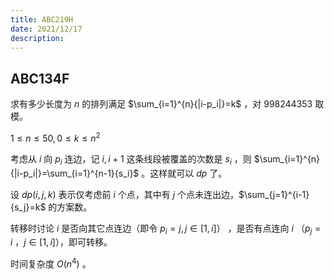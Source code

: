 ```yaml
---
title: ABC219H
date: 2021/12/17
description: 　
---
```


## ABC134F

求有多少长度为 $n$ 的排列满足 $\sum_{i=1}^{n}{|i-p_i|}=k$ ，对 $998244353$ 取模。

$1\leq n\leq 50,0\leq k\leq n^2$

考虑从 $i$ 向 $p_i$ 连边，记 $i,i+1$ 这条线段被覆盖的次数是 $s_i$ ，则 $\sum_{i=1}^{n}{|i-p_i|}=\sum_{i=1}^{n-1}{s_i}$ 。这样就可以 $dp$ 了。

设 $dp(i,j,k)$ 表示仅考虑前 $i$ 个点，其中有 $j$ 个点未连出边，$\sum_{j=1}^{i-1}{s_j}=k$ 的方案数。

转移时讨论 $i$ 是否向其它点连边（即令 $p_i=j,j\in[1,i]$） ，是否有点连向 $i$ （$p_j=i$ ，$j\in[1,i]$），即可转移。

时间复杂度 $O(n^4)$ 。